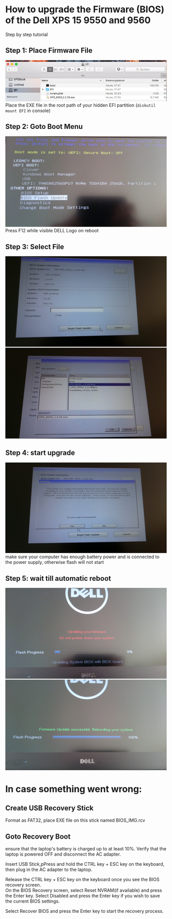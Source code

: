 # How to upgrade the Firmware (BIOS) of the Dell XPS 15 9550 and 9560
Step by step tutorial

## Step 1: Place Firmware File
![EFI Folder](BIOS/pictures/place_exe.png "Place EXE in EFI")
Place the EXE file in the root path of your hidden EFI partition (`diskutil mount EFI` in console)

## Step 2: Goto Boot Menu
![Boot Options](BIOS/pictures/flash_select.jpg "Menu in F12")
Press F12 while visible DELL Logo on reboot

## Step 3: Select File
![FileSelect](BIOS/pictures/init.jpg "Init")  
![FileSelect2](BIOS/pictures/file_select.jpg "File Select")

## Step 4: start upgrade
![Start](BIOS/pictures/start.jpg "Start Flash")
make sure your computer has enough battery power and is connected to the power supply, otherwise flash will not start

## Step 5: wait till automatic reboot
![Flash](BIOS/pictures/flash_running.jpg "Running")  
![Flash2](BIOS/pictures/flash_fin.jpg "Finish")

# In case something went wrong:
## Create USB Recovery Stick
Format as FAT32, place EXE file on this stick named BIOS_IMG.rcv  

## Goto Recovery Boot
ensure that the laptop's battery is charged up to at least 10%. Verify that the laptop is powered OFF and disconnect the AC adapter.  
  
Insert USB Stick,pPress and hold the CTRL key + ESC key on the keyboard, then plug in the AC adapter to the laptop.  
  
Release the CTRL key + ESC key on the keyboard once you see the BIOS recovery screen.  
On the BIOS Recovery screen, select Reset NVRAM(if available) and press the Enter key. Select Disabled and press the Enter key if you wish to save the current BIOS settings.  
  
Select Recover BIOS and press the Enter key to start the recovery process.  